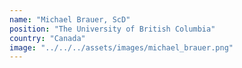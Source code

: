 ```yaml
---
name: "Michael Brauer, ScD"
position: "The University of British Columbia"
country: "Canada"
image: "../../../assets/images/michael_brauer.png"
---
```

